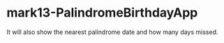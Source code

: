 # mark13-PalindromeBirthdayApp
 It will also show the nearest palindrome date and how many days missed.
